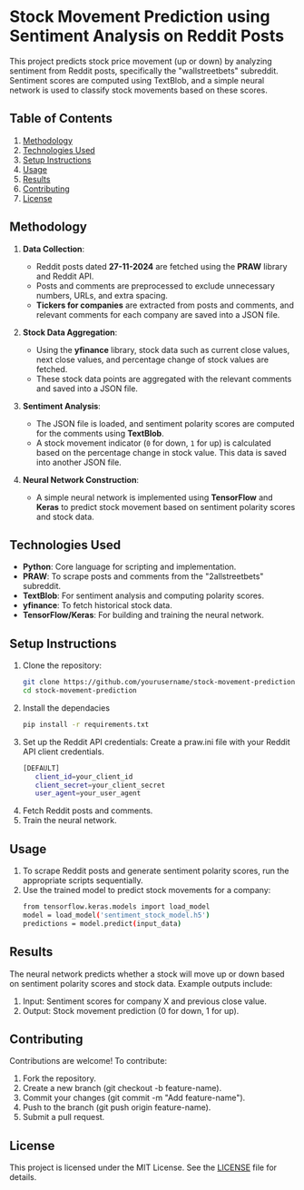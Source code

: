 # Stock Movement Prediction using Sentiment Analysis on Reddit Posts

This project predicts stock price movement (up or down) by analyzing sentiment from Reddit posts, specifically the "wallstreetbets" subreddit. Sentiment scores are computed using TextBlob, and a simple neural network is used to classify stock movements based on these scores.

## Table of Contents
1. [Methodology](#methodology)
2. [Technologies Used](#technologies-used)
3. [Setup Instructions](#setup-instructions)
4. [Usage](#usage)
5. [Results](#results)
6. [Contributing](#contributing)
7. [License](#license)

## Methodology

1. **Data Collection**:
   - Reddit posts dated **27-11-2024** are fetched using the **PRAW** library and Reddit API.
   - Posts and comments are preprocessed to exclude unnecessary numbers, URLs, and extra spacing.
   - **Tickers for companies** are extracted from posts and comments, and relevant comments for each company are saved into a JSON file.

2. **Stock Data Aggregation**:
   - Using the **yfinance** library, stock data such as current close values, next close values, and percentage change of stock values are fetched.
   - These stock data points are aggregated with the relevant comments and saved into a JSON file.

3. **Sentiment Analysis**:
   - The JSON file is loaded, and sentiment polarity scores are computed for the comments using **TextBlob**.
   - A stock movement indicator (`0` for down, `1` for up) is calculated based on the percentage change in stock value. This data is saved into another JSON file.

4. **Neural Network Construction**:
   - A simple neural network is implemented using **TensorFlow** and **Keras** to predict stock movement based on sentiment polarity scores and stock data.

## Technologies Used

- **Python**: Core language for scripting and implementation.
- **PRAW**: To scrape posts and comments from the "2allstreetbets" subreddit.
- **TextBlob**: For sentiment analysis and computing polarity scores.
- **yfinance**: To fetch historical stock data.
- **TensorFlow/Keras**: For building and training the neural network.

## Setup Instructions

1. Clone the repository:
   ```bash
   git clone https://github.com/yourusername/stock-movement-prediction.git
   cd stock-movement-prediction
2. Install the dependacies
   ```bash
   pip install -r requirements.txt
3. Set up the Reddit API credentials:
      Create a praw.ini file with your Reddit API client credentials.
   ```bash
   [DEFAULT]
      client_id=your_client_id
      client_secret=your_client_secret
      user_agent=your_user_agent
4. Fetch Reddit posts and comments.
5. Train the neural network.

## Usage

1. To scrape Reddit posts and generate sentiment polarity scores, run the appropriate scripts sequentially.
2. Use the trained model to predict stock movements for a company:
   ```bash
   from tensorflow.keras.models import load_model
   model = load_model('sentiment_stock_model.h5')
   predictions = model.predict(input_data)

## Results
The neural network predicts whether a stock will move up or down based on sentiment polarity scores and stock data. Example outputs include:
1. Input: Sentiment scores for company X and previous close value.
2. Output: Stock movement prediction (0 for down, 1 for up).

## Contributing
Contributions are welcome! To contribute:

1. Fork the repository.
2. Create a new branch (git checkout -b feature-name).
3. Commit your changes (git commit -m "Add feature-name").
4. Push to the branch (git push origin feature-name).
5. Submit a pull request.

## License
This project is licensed under the MIT License. See the [LICENSE](https://github.com/Batman12456/stock-movement-prediction/blob/main/LICENSE) file for details.
